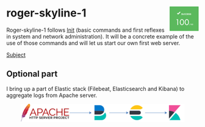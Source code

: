 # roger-skyline-1<img src="./intra.png" alt="roger-skyline-1 project result" width="15%" align="right"/>

Roger-skyline-1 follows [Init](https://github.com/barutkin/init) (basic commands and first reflexes in system and network administration). It will be a concrete example of the use of those commands and will let us start our own first web server.

[Subject](./roger-skyline-1.5.en.pdf)

## Optional part

I bring up a part of Elastic stack (Filebeat, Elasticsearch and Kibana) to aggregate logs from Apache server.

<p align="center"><img src="https://github.com/barutkin/docker-1/raw/master/bonus.svg?sanitize=true" alt="roger-skyline-1 project bonus part scheme" width="85%"/></p>
